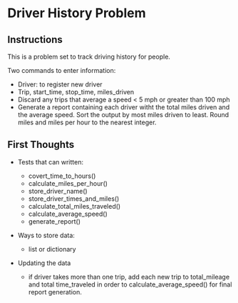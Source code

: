 # Driver History Problem
## Instructions
This is a problem set to track driving history for people.

Two commands to enter information:
- Driver: to register new driver
- Trip, start_time, stop_time, miles_driven
- Discard any trips that average a speed < 5 mph or greater than 100 mph
- Generate a report containing each driver witht the total miles driven and the average speed. Sort the output by most miles driven to least. Round miles and miles per hour to the nearest integer.


## First Thoughts
- Tests that can written:
    - covert_time_to_hours()
    - calculate_miles_per_hour()
    - store_driver_name()
    - store_driver_times_and_miles()
    - calculate_total_miles_traveled()
    - calculate_average_speed()
    - generate_report()

- Ways to store data:
    - list or dictionary

- Updating the data
    - if driver takes more than one trip, add each new trip to total_mileage and total time_traveled in order to calculate_average_speed() for final report generation.